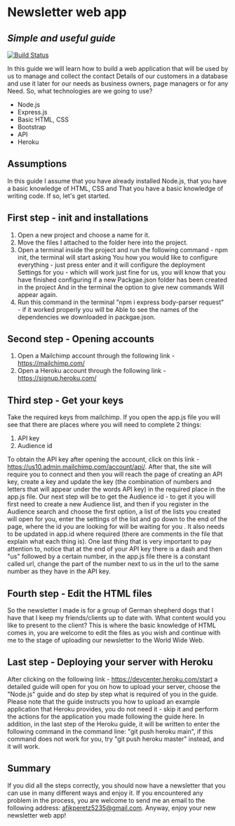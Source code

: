 # Newsletter web app
## _Simple and useful guide_


[![Build Status](https://travis-ci.org/joemccann/dillinger.svg?branch=master)](https://travis-ci.org/joemccann/dillinger)

In this guide we will learn how to build a web application that will be used by us to manage and collect the contact Details of our customers in a database and use it later for our needs as business owners, page managers or for any Need.
So, what technologies are we going to use?

- Node.js
- Express.js
- Basic HTML, CSS
- Bootstrap
- API
- Heroku



## Assumptions

In this guide I assume that you have already installed Node.js, that you have a basic knowledge of HTML, CSS and That you have a basic knowledge of writing code.
If so, let's get started.

## First step - init and installations

1. Open a new project and choose a name for it.
2. Move the files I attached to the folder here into the project.
3. Open a terminal inside the project and run the following command - npm init, the terminal will start asking You how you would like to configure everything - just press enter and it will configure the deployment Settings for you - which will work just fine for us, you will know that you have finished configuring if a new Packgae.json folder has been created in the project And in the terminal the option to give new commands Will appear again.
4. Run this command in the terminal "npm i express body-parser request" - if it worked properly you will be Able to see the names of the dependencies we downloaded in packgae.json.

## Second step - Opening accounts
1. Open a Mailchimp account through the following link - https://mailchimp.com/
2. Open a Heroku account through the following link - https://signup.heroku.com/


## Third step - Get your keys
Take the required keys from mailchimp.
If you open the app.js file you will see that there are places where you will need to complete 2 things:
1. API key
2. Audience id

To obtain the API key after opening the account, click on this link - https://us10.admin.mailchimp.com/account/api/.
After that, the site will require you to connect and then you will reach the page of creating an API key, create a key and update the key (the combination of numbers and letters that will appear under the words API key) in the required place in the app.js file.
Our next step will be to get the Audience id - to get it you will first need to create a new Audience list, and then if you register in the Audience search and choose the first option, a list of the lists you created will open for you, enter the settings of the list and go down to the end of the page, where the id you are looking for will be waiting for you .
It also needs to be updated in app.id where required (there are comments in the file that explain what each thing is).
One last thing that is very important to pay attention to, notice that at the end of your API key there is a dash and then "us" followed by a certain number, in the app.js file there is a constant called url, change the part of the number next to us in the url to the same number as they have in the API key.

## Fourth step - Edit the HTML files
So the newsletter I made is for a group of German shepherd dogs that I have that I keep my friends/clients up to date with. What content would you like to present to the client?
This is where the basic knowledge of HTML comes in, you are welcome to edit the files as you wish and continue with me to the stage of uploading our newsletter to the World Wide Web.

## Last step - Deploying your server with Heroku
After clicking on the following link - https://devcenter.heroku.com/start a detailed guide will open for you on how to upload your server, choose the "Node.js" guide and do step by step what is required of you in the guide.
Please note that the guide instructs you how to upload an example application that Heroku provides, you do not need it - skip it and perform the actions for the application you made following the guide here.
In addition, in the last step of the Heroku guide, it will be written to enter the following command in the command line: "git push heroku main", if this command does not work for you, try "git push heroku master" instead, and it will work.



## Summary
If you did all the steps correctly, you should now have a newsletter that you can use in many different ways and enjoy it.
If you encountered any problem in the process, you are welcome to send me an email to the following address: afikperetz5235@gmail.com.
Anyway, enjoy your new newsletter web app!
























